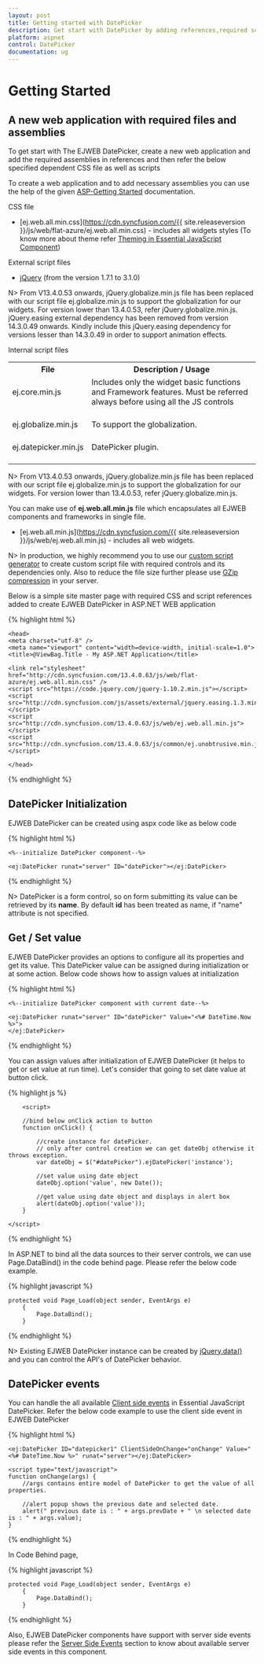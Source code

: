 ```yaml
---
layout: post
title: Getting started with DatePicker
description: Get start with DatePicker by adding references,required script and files.
platform: aspnet
control: DatePicker
documentation: ug
---
```

# Getting Started

## A new web application with required files and assemblies

To get start with The EJWEB DatePicker, create a new web application and add the required assemblies in references and then refer the below specified dependent CSS file as well as scripts

To create a web application and to add necessary assemblies you can use the help of the given [ASP-Getting Started](https://help.syncfusion.com/aspnet/datepicker/getting-started) documentation.

CSS file

* [ej.web.all.min.css](https://cdn.syncfusion.com/{{ site.releaseversion }}/js/web/flat-azure/ej.web.all.min.css) - includes all widgets styles (To know more about theme refer [Theming in Essential JavaScript Component](https://help.syncfusion.com/js/theming-in-essential-javascript-components))

External script files

* [jQuery](https://jquery.com/#) (from the version 1.7.1 to 3.1.0)

N> From V13.4.0.53 onwards, jQuery.globalize.min.js file has been replaced with our script file ej.globalize.min.js to support the globalization for our widgets. For version lower than 13.4.0.53, refer jQuery.globalize.min.js. jQuery.easing external dependency has been removed from version 14.3.0.49 onwards. Kindly include this jQuery.easing dependency for versions lesser than 14.3.0.49 in order to support animation effects.

Internal script files

<table>
<tr>
<th>
File </th><th>
Description / Usage </th></tr>
<tr>
<td>
ej.core.min.js<br/><br/></td><td>
Includes only the widget basic functions and Framework features. Must be referred always before using all the JS controls<br/><br/></td></tr>
<tr>
<td>
ej.globalize.min.js<br/><br/></td><td>
To support the globalization.<br/><br/></td></tr>
<tr>
<td>
ej.datepicker.min.js<br/><br/></td><td>
DatePicker plugin.<br/><br/></td></tr>
</table>

N> From V13.4.0.53 onwards, jQuery.globalize.min.js file has been replaced with our script file ej.globalize.min.js to support the globalization for our widgets. For version lower than 13.4.0.53, refer jQuery.globalize.min.js.

You can make use of **ej.web.all.min.js** file which encapsulates all EJWEB components and frameworks in single file.

* [ej.web.all.min.js](https://cdn.syncfusion.com/{{ site.releaseversion }}/js/web/ej.web.all.min.js) - includes all web widgets.

N>  In production, we highly recommend you to use our [custom script generator](http://helpjs.syncfusion.com/js/include-only-the-needed-widgets#) to create custom script file with required controls and its dependencies only. Also to reduce the file size further please use [GZip compression](https://web.dev/optimizing-content-efficiency-optimize-encoding-and-transfer/?hl=en#text-compression-with-gzip) in your server. 

Below is a simple site master page with required CSS and script references added to create EJWEB DatePicker in ASP.NET WEB application

{% highlight html %}

    <head>
    <meta charset="utf-8" />
    <meta name="viewport" content="width=device-width, initial-scale=1.0">
    <title>@ViewBag.Title - My ASP.NET Application</title>
       
    <link rel="stylesheet" href="http://cdn.syncfusion.com/13.4.0.63/js/web/flat-azure/ej.web.all.min.css" />
    <script src="https://code.jquery.com/jquery-1.10.2.min.js"></script>
    <script src="http://cdn.syncfusion.com/js/assets/external/jquery.easing.1.3.min.js"> </script>
    <script src="http://cdn.syncfusion.com/13.4.0.63/js/web/ej.web.all.min.js"> </script>
    <script src="http://cdn.syncfusion.com/13.4.0.63/js/common/ej.unobtrusive.min.js"></script>

    </head>
     
{% endhighlight %}

## DatePicker Initialization

EJWEB DatePicker can be created using aspx code like as below code

{% highlight html %}

    <%--initialize DatePicker component--%>

    <ej:DatePicker runat="server" ID="datePicker"></ej:DatePicker>

{% endhighlight %}


N>  DatePicker is a form control, so on form submitting its value can be retrieved by its **name**. By default **id** has been treated as name, if "name" attribute is not specified.

## Get / Set value

EJWEB DatePicker provides an options to configure all its properties and get its value. This DatePicker value can be assigned during initialization or at some action.
Below code shows how to assign values at initialization

{% highlight html %}

    <%--initialize DatePicker component with current date--%>

    <ej:DatePicker runat="server" ID="datePicker" Value="<%# DateTime.Now %>">
    </ej:DatePicker>

{% endhighlight %}

You can assign values after initialization of EJWEB DatePicker (it helps to get or set value at run time). Let's consider that going to set date value at button click.

{% highlight js %}

        <script>

        //bind below onClick action to button
        function onClick() {

            //create instance for datePicker.
            // only after control creation we can get dateObj otherwise it throws exception.
            var dateObj = $("#datePicker").ejDatePicker('instance');

            //set value using date object
            dateObj.option('value', new Date());

            //get value using date object and displays in alert box
            alert(dateObj.option('value'));
        }
  
    </script>


{% endhighlight %}

In ASP.NET to bind all the data sources to their server controls, we can use Page.DataBind() in the code behind page. Please refer the below code example.

{% highlight javascript %}

    protected void Page_Load(object sender, EventArgs e)
        {
            Page.DataBind();
        }

{% endhighlight %}

N>  Existing EJWEB DatePicker instance can be created by [jQuery.data()](https://api.jquery.com/jQuery.data/#) and you can control the API's of DatePicker behavior.

## DatePicker events

You can handle the all available [Client side events](https://help.syncfusion.com/api/js/ejdatepicker#events) in Essential JavaScript DatePicker. Refer the below code example to use the client side event in EJWEB DatePicker


{% highlight html %}
 
    <ej:DatePicker ID="datepicker1" ClientSideOnChange="onChange" Value="<%# DateTime.Now %>" runat="server"></ej:DatePicker>

    <script type="text/javascript">
    function onChange(args) {
        //args contains entire model of DatePicker to get the value of all properties.

        //alert popup shows the previous date and selected date.
        alert(" previous date is : " + args.prevDate + " \n selected date is : " + args.value);
    }     

{% endhighlight %}

In Code Behind page,

{% highlight javascript %}

    protected void Page_Load(object sender, EventArgs e)
        {
            Page.DataBind();
        }

{% endhighlight %}

Also, EJWEB DatePicker components have support with server side events please refer the [Server Side Events](https://help.syncfusion.com/aspnet/datepicker/server-side-events) section to know about available server side events in this component.